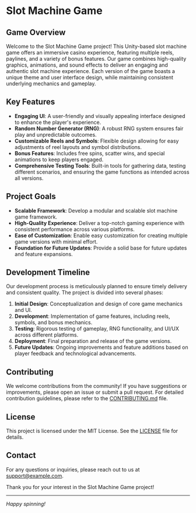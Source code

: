 # Slot Machine Game 

## Game Overview

Welcome to the Slot Machine Game project! This Unity-based slot machine game offers an immersive casino experience, featuring multiple reels, paylines, and a variety of bonus features. Our game combines high-quality graphics, animations, and sound effects to deliver an engaging and authentic slot machine experience. Each version of the game boasts a unique theme and user interface design, while maintaining consistent underlying mechanics and gameplay.

## Key Features

- **Engaging UI**: A user-friendly and visually appealing interface designed to enhance the player's experience.
- **Random Number Generator (RNG)**: A robust RNG system ensures fair play and unpredictable outcomes.
- **Customizable Reels and Symbols**: Flexible design allowing for easy adjustments of reel layouts and symbol distributions.
- **Bonus Features**: Includes free spins, scatter wins, and special animations to keep players engaged.
- **Comprehensive Testing Tools**: Built-in tools for gathering data, testing different scenarios, and ensuring the game functions as intended across all versions.

## Project Goals

- **Scalable Framework**: Develop a modular and scalable slot machine game framework.
- **High-Quality Experience**: Deliver a top-notch gaming experience with consistent performance across various platforms.
- **Ease of Customization**: Enable easy customization for creating multiple game versions with minimal effort.
- **Foundation for Future Updates**: Provide a solid base for future updates and feature expansions.

## Development Timeline

Our development process is meticulously planned to ensure timely delivery and consistent quality. The project is divided into several phases:

1. **Initial Design**: Conceptualization and design of core game mechanics and UI.
2. **Development**: Implementation of game features, including reels, symbols, and bonus mechanics.
3. **Testing**: Rigorous testing of gameplay, RNG functionality, and UI/UX across different platforms.
4. **Deployment**: Final preparation and release of the game versions.
5. **Future Updates**: Ongoing improvements and feature additions based on player feedback and technological advancements.

## Contributing

We welcome contributions from the community! If you have suggestions or improvements, please open an issue or submit a pull request. For detailed contribution guidelines, please refer to the [CONTRIBUTING.md](CONTRIBUTING.md) file.

## License

This project is licensed under the MIT License. See the [LICENSE](LICENSE) file for details.

## Contact

For any questions or inquiries, please reach out to us at [support@example.com](mailto:support@example.com).

Thank you for your interest in the Slot Machine Game project!

---

*Happy spinning!*
